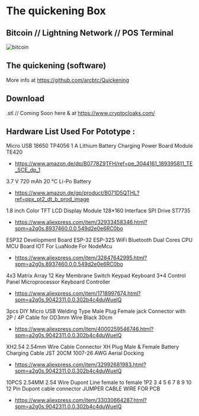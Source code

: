 # The quickening Box
  ## Bitcoin // Lightning Network // POS Terminal
 
![bitcoin](https://github.com/cryptonobo/The-quickening-Box-/blob/master/pub_cloaksV2.jpg)

## The quickening (software)

More info at https://github.com/arcbtc/Quickening

## Download 

.stl // Coming Soon here & at https://www.cryptocloaks.com/

## Hardware List Used For Pototype :

Micro USB 18650 TP4056 1 A Lithium Battery Charging Power Board Module TE420
- https://www.amazon.de/dp/B0778Z9TFH/ref=pe_3044161_189395811_TE_SCE_dp_1

3.7 V 720 mAh 20 °C Li-Po Battery
- https://www.amazon.de/gp/product/B071D5QTHL?ref=ppx_pt2_dt_b_prod_image

1.8 inch Color TFT LCD Display Module 128*160 Interface SPI Drive ST7735
- https://www.aliexpress.com/item/32933458346.html?spm=a2g0s.8937460.0.0.549d2e0e6RC0bo

ESP32 Development Board ESP-32 ESP-32S WiFi Bluetooth Dual Cores CPU MCU Board IOT For LuaNode For NodeMcu
- https://www.aliexpress.com/item/32847642995.html?spm=a2g0s.8937460.0.0.549d2e0e6RC0bo

4x3 Matrix Array 12 Key Membrane Switch Keypad Keyboard 3*4 Control Panel Microprocessor Keyboard Controller
- https://www.aliexpress.com/item/1718997674.html?spm=a2g0s.9042311.0.0.302b4c4duWueIQ

3pcs DIY Micro USB Welding Type Male Plug Female jack Connector with 2P / 4P Cable for OD3mm Wire Black 30cm
- https://www.aliexpress.com/item/4000259546746.html?spm=a2g0s.9042311.0.0.302b4c4duWueIQ

XH2.54 2.54mm Wire Cable Connector XH Plug Male & Female Battery Charging Cable JST 20CM 1007-26 AWG Aerial Docking
- https://www.aliexpress.com/item/32992681983.html?spm=a2g0s.9042311.0.0.302b4c4duWueIQ

10PCS 2.54MM 2.54 Wire Dupont Line female to female 1P2 3 4 5 6 7 8 9 10 12 Pin Dupont cable connector JUMPER CABLE WIRE FOR PCB
- https://www.aliexpress.com/item/33030664287.html?spm=a2g0s.9042311.0.0.302b4c4duWueIQ



